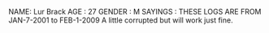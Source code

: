 NAME: Lur Brack
AGE : 27
GENDER : M
SAYINGS : THESE LOGS ARE FROM JAN-7-2001 to FEB-1-2009
A little corrupted but will work just fine.
